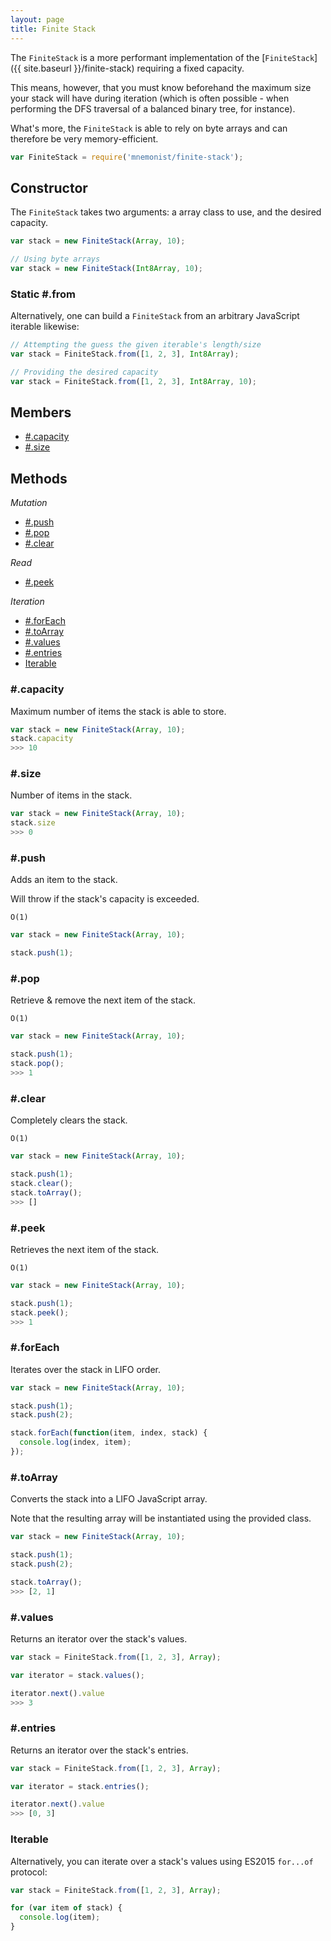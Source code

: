 ```yaml
---
layout: page
title: Finite Stack
---
```


The `FiniteStack` is a more performant implementation of the [`FiniteStack`]({{ site.baseurl }}/finite-stack) requiring a fixed capacity.

This means, however, that you must know beforehand the maximum size your stack will have during iteration (which is often possible - when performing the DFS traversal of a balanced binary tree, for instance).

What's more, the `FiniteStack` is able to rely on byte arrays and can therefore be very memory-efficient.

```js
var FiniteStack = require('mnemonist/finite-stack');
```

## Constructor

The `FiniteStack` takes two arguments: a array class to use, and the desired capacity.

```js
var stack = new FiniteStack(Array, 10);

// Using byte arrays
var stack = new FiniteStack(Int8Array, 10);
```

### Static #.from

Alternatively, one can build a `FiniteStack` from an arbitrary JavaScript iterable likewise:

```js
// Attempting the guess the given iterable's length/size
var stack = FiniteStack.from([1, 2, 3], Int8Array);

// Providing the desired capacity
var stack = FiniteStack.from([1, 2, 3], Int8Array, 10);
```

## Members

* [#.capacity](#capacity)
* [#.size](#size)

## Methods

*Mutation*

* [#.push](#push)
* [#.pop](#pop)
* [#.clear](#clear)

*Read*

* [#.peek](#peek)

*Iteration*

* [#.forEach](#foreach)
* [#.toArray](#toarray)
* [#.values](#values)
* [#.entries](#entries)
* [Iterable](#iterable)

### #.capacity

Maximum number of items the stack is able to store.

```js
var stack = new FiniteStack(Array, 10);
stack.capacity
>>> 10
```

### #.size

Number of items in the stack.

```js
var stack = new FiniteStack(Array, 10);
stack.size
>>> 0
```

### #.push

Adds an item to the stack.

Will throw if the stack's capacity is exceeded.

`O(1)`

```js
var stack = new FiniteStack(Array, 10);

stack.push(1);
```

### #.pop

Retrieve & remove the next item of the stack.

`O(1)`

```js
var stack = new FiniteStack(Array, 10);

stack.push(1);
stack.pop();
>>> 1
```

### #.clear

Completely clears the stack.

`O(1)`

```js
var stack = new FiniteStack(Array, 10);

stack.push(1);
stack.clear();
stack.toArray();
>>> []
```

### #.peek

Retrieves the next item of the stack.

`O(1)`

```js
var stack = new FiniteStack(Array, 10);

stack.push(1);
stack.peek();
>>> 1
```

### #.forEach

Iterates over the stack in LIFO order.

```js
var stack = new FiniteStack(Array, 10);

stack.push(1);
stack.push(2);

stack.forEach(function(item, index, stack) {
  console.log(index, item);
});
```

### #.toArray

Converts the stack into a LIFO JavaScript array.

Note that the resulting array will be instantiated using the provided class.

```js
var stack = new FiniteStack(Array, 10);

stack.push(1);
stack.push(2);

stack.toArray();
>>> [2, 1]
```

### #.values

Returns an iterator over the stack's values.

```js
var stack = FiniteStack.from([1, 2, 3], Array);

var iterator = stack.values();

iterator.next().value
>>> 3
```

### #.entries

Returns an iterator over the stack's entries.

```js
var stack = FiniteStack.from([1, 2, 3], Array);

var iterator = stack.entries();

iterator.next().value
>>> [0, 3]
```

### Iterable

Alternatively, you can iterate over a stack's values using ES2015 `for...of` protocol:

```js
var stack = FiniteStack.from([1, 2, 3], Array);

for (var item of stack) {
  console.log(item);
}
```
